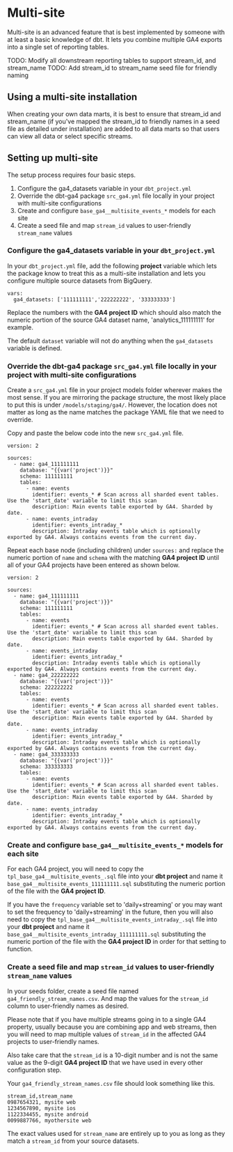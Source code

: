 # Multi-site

Multi-site is an advanced feature that is best implemented by someone with at least a basic knowledge of dbt. It lets you combine multiple GA4 exports into a single set of reporting tables.

TODO: Modify all downstream reporting tables to support stream_id, and stream_name
TODO: Add stream_id to stream_name seed file for friendly naming

## Using a multi-site installation

When creating your own data marts, it is best to ensure that stream_id and stream_name (if you've mapped the stream_id to friendly names in a seed file as detailed under installation) are added to all data marts so that users can view all data or select specific streams.

## Setting up multi-site

The setup process requires four basic steps.

1. Configure the ga4_datasets variable in your `dbt_project.yml`
2. Override the dbt-ga4 package `src_ga4.yml` file locally in your project with multi-site configurations
3. Create and configure `base_ga4__multisite_events_*` models for each site
4. Create a seed file and map `stream_id` values to user-friendly `stream_name` values

### Configure the ga4_datasets variable in your `dbt_project.yml`

In your `dbt_project.yml` file, add the following **project** variable which lets the package know to treat this as a multi-site installation and lets you configure multiple source datasets from BigQuery.

```
vars:
  ga4_datasets: ['111111111','222222222', '333333333']
```

Replace the numbers with the **GA4 project ID** which should also match the numeric portion of the source GA4 dataset name, 'analytics_111111111' for example.

The default `dataset` variable will not do anything when the `ga4_datasets` variable is defined.

### Override the dbt-ga4 package `src_ga4.yml` file locally in your project with multi-site configurations

Create a `src_ga4.yml` file in your project models folder wherever makes the most sense. If you are mirroring the package structure, the most likely place to put this is under `/models/staging/ga4/`. However, the location does not matter as long as the name matches the package YAML file that we need to override.

Copy and paste the below code into the new `src_ga4.yml` file.

```
version: 2

sources:
  - name: ga4_111111111
    database: "{{var('project')}}" 
    schema: 111111111 
    tables:
      - name: events
        identifier: events_* # Scan across all sharded event tables. Use the 'start_date' variable to limit this scan
        description: Main events table exported by GA4. Sharded by date. 
      - name: events_intraday
        identifier: events_intraday_*
        description: Intraday events table which is optionally exported by GA4. Always contains events from the current day.
```

Repeat each base node (including children) under `sources:` and replace the numeric portion of `name` and `schema` with the matching **GA4 project ID** until all of your GA4 projects have been entered as shown below.

```
version: 2

sources:
  - name: ga4_111111111
    database: "{{var('project')}}" 
    schema: 111111111 
    tables:
      - name: events
        identifier: events_* # Scan across all sharded event tables. Use the 'start_date' variable to limit this scan
        description: Main events table exported by GA4. Sharded by date. 
      - name: events_intraday
        identifier: events_intraday_*
        description: Intraday events table which is optionally exported by GA4. Always contains events from the current day.
  - name: ga4_222222222
    database: "{{var('project')}}" 
    schema: 222222222
    tables:
      - name: events
        identifier: events_* # Scan across all sharded event tables. Use the 'start_date' variable to limit this scan
        description: Main events table exported by GA4. Sharded by date. 
      - name: events_intraday
        identifier: events_intraday_*
        description: Intraday events table which is optionally exported by GA4. Always contains events from the current day.
  - name: ga4_333333333
    database: "{{var('project')}}" 
    schema: 333333333
    tables:
      - name: events
        identifier: events_* # Scan across all sharded event tables. Use the 'start_date' variable to limit this scan
        description: Main events table exported by GA4. Sharded by date. 
      - name: events_intraday
        identifier: events_intraday_*
        description: Intraday events table which is optionally exported by GA4. Always contains events from the current day.
```

### Create and configure `base_ga4__multisite_events_*` models for each site

For each GA4 project, you will need to copy the `tpl_base_ga4__multisite_events_.sql` file into your **dbt project** and name it `base_ga4__multisite_events_111111111.sql` substituting the numeric portion of the file with the **GA4 project ID**.

If you have the `frequency` variable set to 'daily+streaming' or you may want to set the frequency to 'daily+streaming' in the future, then you will also need to copy the `tpl_base_ga4__multisite_events_intraday_.sql` file into your **dbt project** and name it `base_ga4__multisite_events_intraday_111111111.sql` substituting the numeric portion of the file with the **GA4 project ID** in order for that setting to function.

### Create a seed file and map `stream_id` values to user-friendly `stream_name` values

In your seeds folder, create a seed file named `ga4_friendly_stream_names.csv`. And map the values for the `stream_id` column to user-friendly names as desired.

Please note that if you have multiple streams going in to a single GA4 property, usually because you are combining app and web streams, then you will need to map multiple values of `stream_id` in the affected GA4 projects to user-friendly names. 

Also take care that the `stream_id` is a 10-digit number and is not the same value as the 9-digit **GA4 project ID** that we have used in every other configuration step.

Your `ga4_friendly_stream_names.csv` file should look something like this.

```
stream_id,stream_name
0987654321, mysite web
1234567890, mysite ios
1122334455, mysite android
0099887766, myothersite web
```
The exact values used for `stream_name` are entirely up to you as long as they match a `stream_id` from your source datasets.

